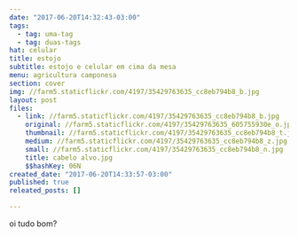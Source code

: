 ```yaml
---
date: "2017-06-20T14:32:43-03:00"
tags:
  - tag: uma-tag
  - tag: duas-tags
hat: celular
title: estojo
subtitle: estojo e celular em cima da mesa
menu: agricultura camponesa
section: cover
img: //farm5.staticflickr.com/4197/35429763635_cc8eb794b8_b.jpg
layout: post
files:
  - link: //farm5.staticflickr.com/4197/35429763635_cc8eb794b8_b.jpg
    original: //farm5.staticflickr.com/4197/35429763635_605755930e_o.jpg
    thumbnail: //farm5.staticflickr.com/4197/35429763635_cc8eb794b8_t.jpg
    medium: //farm5.staticflickr.com/4197/35429763635_cc8eb794b8_z.jpg
    small: //farm5.staticflickr.com/4197/35429763635_cc8eb794b8_n.jpg
    title: cabelo alvo.jpg
    $$hashKey: 06N
created_date: "2017-06-20T14:33:57-03:00"
published: true
releated_posts: []

---
```

<p>oi tudo bom?</p>
